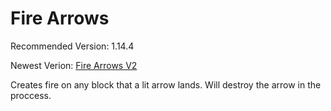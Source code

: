 # Fire Arrows
Recommended Version: 1.14.4

Newest Verion: [Fire Arrows V2](https://github.com/WaifuBeforeLaifu/Datapacks/raw/master/Fire%20Arrows/Fire%20Arrows%20V2.zip)

Creates fire on any block that a lit arrow lands. Will destroy the arrow in the proccess.
